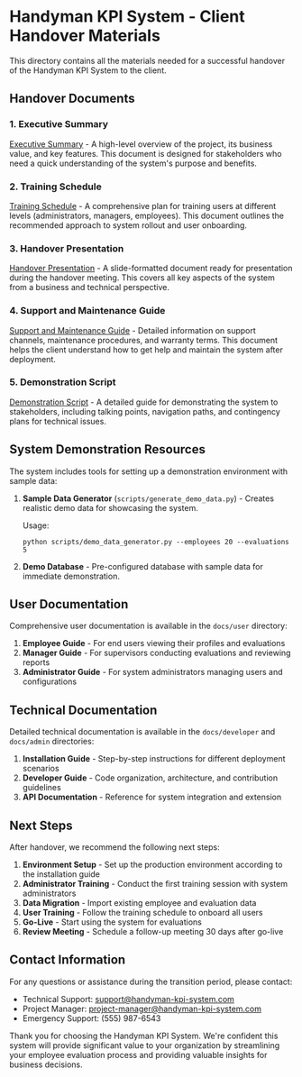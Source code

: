 # Handyman KPI System - Client Handover Materials

This directory contains all the materials needed for a successful handover of the Handyman KPI System to the client.

## Handover Documents

### 1. Executive Summary
[Executive Summary](executive-summary.md) - A high-level overview of the project, its business value, and key features. This document is designed for stakeholders who need a quick understanding of the system's purpose and benefits.

### 2. Training Schedule
[Training Schedule](training-schedule.md) - A comprehensive plan for training users at different levels (administrators, managers, employees). This document outlines the recommended approach to system rollout and user onboarding.

### 3. Handover Presentation
[Handover Presentation](handover-presentation.md) - A slide-formatted document ready for presentation during the handover meeting. This covers all key aspects of the system from a business and technical perspective.

### 4. Support and Maintenance Guide
[Support and Maintenance Guide](support-and-maintenance.md) - Detailed information on support channels, maintenance procedures, and warranty terms. This document helps the client understand how to get help and maintain the system after deployment.

### 5. Demonstration Script
[Demonstration Script](demonstration-script.md) - A detailed guide for demonstrating the system to stakeholders, including talking points, navigation paths, and contingency plans for technical issues.

## System Demonstration Resources

The system includes tools for setting up a demonstration environment with sample data:

1. **Sample Data Generator** (`scripts/generate_demo_data.py`) - Creates realistic demo data for showcasing the system.
   
   Usage:
   ```
   python scripts/demo_data_generator.py --employees 20 --evaluations 5
   ```

2. **Demo Database** - Pre-configured database with sample data for immediate demonstration.

## User Documentation

Comprehensive user documentation is available in the `docs/user` directory:

1. **Employee Guide** - For end users viewing their profiles and evaluations
2. **Manager Guide** - For supervisors conducting evaluations and reviewing reports
3. **Administrator Guide** - For system administrators managing users and configurations

## Technical Documentation

Detailed technical documentation is available in the `docs/developer` and `docs/admin` directories:

1. **Installation Guide** - Step-by-step instructions for different deployment scenarios
2. **Developer Guide** - Code organization, architecture, and contribution guidelines
3. **API Documentation** - Reference for system integration and extension

## Next Steps

After handover, we recommend the following next steps:

1. **Environment Setup** - Set up the production environment according to the installation guide
2. **Administrator Training** - Conduct the first training session with system administrators
3. **Data Migration** - Import existing employee and evaluation data
4. **User Training** - Follow the training schedule to onboard all users
5. **Go-Live** - Start using the system for evaluations
6. **Review Meeting** - Schedule a follow-up meeting 30 days after go-live

## Contact Information

For any questions or assistance during the transition period, please contact:

- Technical Support: support@handyman-kpi-system.com
- Project Manager: project-manager@handyman-kpi-system.com
- Emergency Support: (555) 987-6543

Thank you for choosing the Handyman KPI System. We're confident this system will provide significant value to your organization by streamlining your employee evaluation process and providing valuable insights for business decisions.
